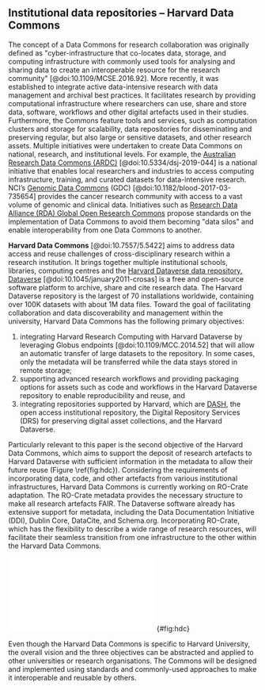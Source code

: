 ## Institutional data repositories – Harvard Data Commons

The concept of a Data Commons for research collaboration was originally defined as "cyber-infrastructure that co-locates data, storage, and computing infrastructure with commonly used tools for analysing and sharing data to create an interoperable resource for the research community" [@doi:10.1109/MCSE.2016.92]. More recently, it was established to integrate active data-intensive research with data management and archival best practices. It facilitates research by providing computational infrastructure where researchers can use, share and store data, software, workflows and other digital artefacts used in their studies. Furthermore, the Commons feature tools and services, such as computation clusters and storage for scalability, data repositories for disseminating and preserving regular, but also large or sensitive datasets, and other research assets. Multiple initiatives were undertaken to create Data Commons on national, research, and institutional levels. For example, the [Australian Research Data Commons (ARDC)](https://ardc.edu.au) [@doi:10.5334/dsj-2019-044] is a national initiative that enables local researchers and industries to access computing infrastructure, training, and curated datasets for data-intensive research. NCI’s [Genomic Data Commons](https://gdc.cancer.gov/) (GDC) [@doi:10.1182/blood-2017-03-735654] provides the cancer research community with access to a vast volume of genomic and clinical data. Initiatives such as [Research Data Alliance (RDA) Global Open Research Commons](https://www.rd-alliance.org/groups/global-open-research-commons-ig) propose standards on the implementation of Data Commons to avoid them becoming "data silos" and enable interoperability from one Data Commons to another.

**Harvard Data Commons** [@doi:10.7557/5.5422] aims to address data access and reuse challenges of cross-disciplinary research within a research institution. It brings together multiple institutional schools, libraries, computing centres and the [Harvard Dataverse data repository.](https://dataverse.harvard.edu/) [Dataverse](https://dataverse.org/) [@doi:10.1045/january2011-crosas] is a free and open-source software platform to archive, share and cite research data. The Harvard Dataverse repository is the largest of 70 installations worldwide, containing over 100K datasets with about 1M data files. Toward the goal of facilitating collaboration and data discoverability and management within the university, Harvard Data Commons has the following primary objectives:

1. integrating Harvard Research Computing with Harvard Dataverse by leveraging Globus endpoints [@doi:10.1109/MCC.2014.52] that will allow an automatic transfer of large datasets to the repository. In some cases, only the metadata will be transferred while the data stays stored in remote storage;
2. supporting advanced research workflows and providing packaging options for assets such as code and workflows in the Harvard Dataverse repository to enable reproducibility and reuse, and 
3. integrating repositories supported by Harvard, which are [DASH](https://dash.harvard.edu), the open access institutional repository, the Digital Repository Services (DRS) for preserving digital asset collections, and the Harvard Dataverse.

Particularly relevant to this paper is the second objective of the Harvard Data Commons, which aims to support the deposit of research artefacts to Harvard Dataverse with sufficient information in the metadata to allow their future reuse (Figure  \ref{fig:hdc}). Considering the requirements of incorporating data, code, and other artefacts from various institutional infrastructures, Harvard Data Commons is currently working on RO-Crate adaptation. The RO-Crate metadata provides the necessary structure to make all research artefacts FAIR. The Dataverse software already has extensive support for metadata, including the Data Documentation Initiative (DDI), Dublin Core, DataCite, and Schema.org. Incorporating RO-Crate, which has the flexibility to describe a wide range of research resources, will facilitate their seamless transition from one infrastructure to the other within the Harvard Data Commons.

 ![Harvard Data Commons](../content/images/data-commons-ro-crate-figure-5.pdf "\textbf{One aspect of Harvard Data Commons}. Automatic encapsulation and deposit of artefacts from data management tools used during active research at the Harvard Dataverse repository."){#fig:hdc}

Even though the Harvard Data Commons is specific to Harvard University, the overall vision and the three objectives can be abstracted and applied to other universities or research organisations. The Commons will be designed and implemented using standards and commonly-used approaches to make it interoperable and reusable by others.